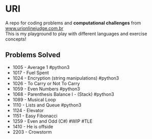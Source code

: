 # URI

A repo for coding problems and **computational challenges** from www.urionlinejudge.com.br  
This is my playground to play with different languages and exercise concepts!

## Problems Solved

- 1005 - Average 1 #python3
- 1017 - Fuel Spent
- 1024 - Encryption (string manipulations) #python3
- 1026 - To Carry or Not To Carry
- 1059 - Even Numbers #python3
- 1068 - Parenthesis Balance I - (Stack) #python3
- 1089 - Musical Loop
- 1110 - Lists and Queue #python3
- 1124 - Elevator
- 1151 - Easy Fibonacci
- 1259 - Even and Odd (C#) #WIP #TLE
- 1410 - He is offside
- 2203 - Crowstorm

